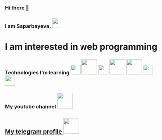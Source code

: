 ### Hi there 👋

<!--
**MadetovTemur/MadetovTemur** is a ✨ _special_ ✨ repository because its `README.md` (this file) appears on your GitHub profile.

Here are some ideas to get you started:

- 🔭 I’m currently working on ...
- 🌱 I’m currently learning ...
- 👯 I’m looking to collaborate on ...
- 🤔 I’m looking for help with ...
- 💬 Ask me about ...
- 📫 How to reach me: ...
- 😄 Pronouns: ...
- ⚡ Fun fact: ...
-->
### I am Saparbayeva. <img src="https://media0.giphy.com/media/w1OBpBd7kJqHrJnJ13/giphy.gif?cid=ecf05e472ne2fm99qvy1hyyiykc88j82g4rm2f3j88pav9si&rid=giphy.gif&ct=s" width="32px">
<h1>I am interested in web programming</h1>
<h3> Technologies I'm learning </ h3>
</ br>
<img src="https://w7.pngwing.com/pngs/935/63/png-transparent-html-5-logo-web-development-html-computer-icons-world-wide-web-s-html5-icon-miscellaneous-logo-computer-programming-thumbnail.png" width="32px">
<img src="https://e7.pngegg.com/pngimages/726/609/png-clipart-logo-css3-cascading-style-sheets-html-tonic-miscellaneous-angle.png" width="50px">
<img src="https://devpractical.com/public/2022/bootstrap-logo-black.png" width="32px">
<img src="https://www.freepnglogos.com/uploads/php-logo-png/file-php-logo-text-only-svg-wikimedia-commons-8.png" width="50px">
<img src="https://banner2.cleanpng.com/20180531/wkx/kisspng-computer-icons-mysql-database-5b109011d4a3d0.393444881527812113871.jpg" width="50px">
<img src="https://encrypted-tbn0.gstatic.com/images?q=tbn:ANd9GcQqjKVP9oavv5R559mYgzwlpcobVuekkkkHyQ&usqp=CAU" width="32px">
<img src="https://github.githubassets.com/images/modules/logos_page/GitHub-Mark.png" width="32px">
<h3>My youtube channel</ h3>
<a href="https://www.youtube.com/watch?v=d8WaR9Mv5WM">
  <img src="https://i.pinimg.com/originals/20/9b/d8/209bd859c265e7ffc4bfeb75877b23f7.png" width="50px">
 </ a>
 <h3>My telegram profile</ h3>
<a href="https://t.me/UmidaxonSaparbayeva">
  <img src="https://i.pinimg.com/736x/79/c3/15/79c315509d714f25c500ede412d38de7.jpg" width="50px">
 </ a>


